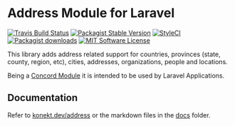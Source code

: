 # Address Module for Laravel

[![Travis Build Status](https://img.shields.io/travis/artkonekt/address.svg?style=flat-square)](https://travis-ci.org/artkonekt/address)
[![Packagist Stable Version](https://img.shields.io/packagist/v/konekt/address.svg?style=flat-square&label=stable)](https://packagist.org/packages/konekt/address)
[![StyleCI](https://styleci.io/repos/74651867/shield?branch=master)](https://styleci.io/repos/74651867)
[![Packagist downloads](https://img.shields.io/packagist/dt/konekt/address.svg?style=flat-square)](https://packagist.org/packages/konekt/address)
[![MIT Software License](https://img.shields.io/badge/license-MIT-blue.svg?style=flat-square)](LICENSE)

This library adds address related support for countries, provinces (state, county, region, etc), cities, addresses, organizations, people and locations.

Being a [Concord Module](https://konekt.dev/concord/1.3/modules) it is intended to be used by Laravel Applications.

## Documentation

Refer to [konekt.dev/address](https://konekt.dev/address) or the markdown files in the [docs](docs/) folder.
